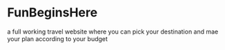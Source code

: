 # FunBeginsHere
a full working travel website where you can pick your destination and mae your plan according to your budget
